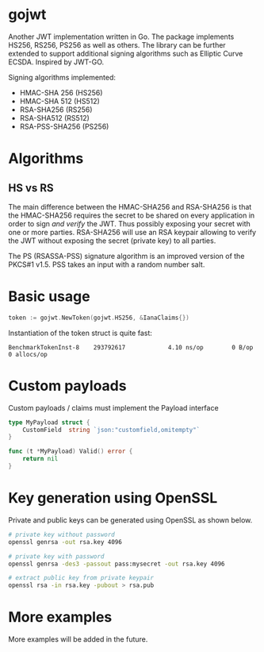 # gojwt

Another JWT implementation written in Go. The package implements HS256, RS256, 
PS256 as well as others. The library can be further extended to support 
additional signing algorithms such as Elliptic Curve ECSDA. Inspired by JWT-GO.

Signing algorithms implemented:
* HMAC-SHA 256 (HS256)
* HMAC-SHA 512 (HS512)
* RSA-SHA256 (RS256)
* RSA-SHA512 (RS512)
* RSA-PSS-SHA256 (PS256)

# Algorithms
## HS vs RS
The main difference between the HMAC-SHA256 and RSA-SHA256 is that the HMAC-SHA256 requires the secret to be shared on every application in order to sign *and verify* the JWT. Thus possibly exposing your secret with one or more parties. 
RSA-SHA256 will use an RSA keypair allowing to verify the JWT without exposing the secret (private key) to all parties.

The PS (RSASSA-PSS) signature algorithm is an improved version of the PKCS#1 v1.5. PSS takes an input with a random number salt.

# Basic usage
```go
token := gojwt.NewToken(gojwt.HS256, &IanaClaims{})
```

Instantiation of the token struct is quite fast:
```
BenchmarkTokenInst-8   	293792617	         4.10 ns/op	       0 B/op	       0 allocs/op
```

# Custom payloads
Custom payloads / claims must implement the Payload interface
```go
type MyPayload struct {
	CustomField  string `json:"customfield,omitempty"`
}

func (t *MyPayload) Valid() error {
	return nil
}
```

# Key generation using OpenSSL
Private and public keys can be generated using OpenSSL as shown below.
```bash
# private key without password
openssl genrsa -out rsa.key 4096

# private key with password
openssl genrsa -des3 -passout pass:mysecret -out rsa.key 4096

# extract public key from private keypair
openssl rsa -in rsa.key -pubout > rsa.pub
```

# More examples
More examples will be added in the future.

